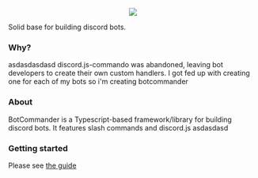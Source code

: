 <p align="center">
  <img src="https://raw.githubusercontent.com/dada513/BotCommander/master/logo.png" />
</p>

Solid base for building discord bots.

### Why?
asdasdasdasd
discord.js-commando was abandoned, leaving bot developers to create their own custom handlers. I got fed up with creating one for each of my bots so i'm creating botcommander

### About

BotCommander is a Typescript-based framework/library for building discord bots. It features slash commands and discord.js
asdasdasd
### Getting started

Please see [the guide](https://botcommander.d513.space/guide/getting-started)
